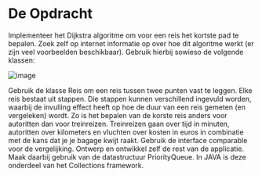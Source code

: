 # De Opdracht
Implementeer het Dijkstra algoritme om voor een reis het kortste pad te bepalen. Zoek zelf op internet informatie op over hoe dit algoritme werkt (er zijn veel voorbeelden beschikbaar). Gebruik hierbij sowieso de volgende klassen:

![image](https://user-images.githubusercontent.com/17637877/119869594-b3b87100-bf20-11eb-81d1-bd37d139acc7.png)

Gebruik de klasse Reis om een reis tussen twee punten vast te leggen. Elke reis bestaat uit stappen. Die stappen kunnen verschillend ingevuld worden, waarbij de invulling effect heeft op hoe de duur van een reis gemeten (en vergeleken) wordt. Zo is het bepalen van de korste reis anders voor autoritten dan voor treinreizen. Treinreizen gaan over tijd in minuten, autoritten over kilometers en vluchten over kosten in euros in combinatie met de kans dat je je bagage kwijt raakt. Gebruik de interface comparable voor de vergelijking. Ontwerp en ontwikkel zelf de rest van de applicatie. Maak daarbij gebruik van de datastructuur PriorityQueue. In JAVA is deze onderdeel van het Collections framework.
